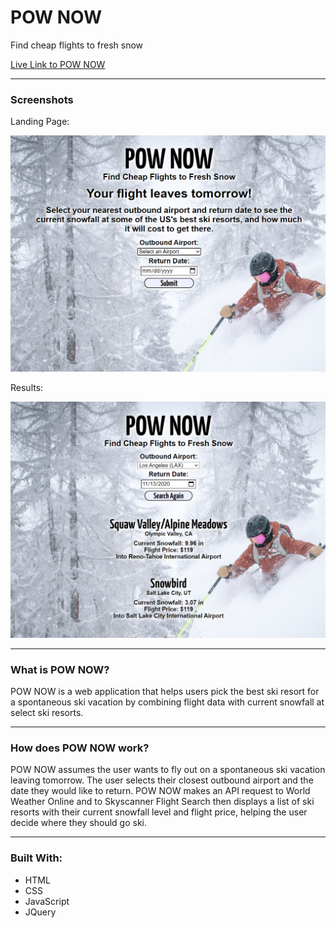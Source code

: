 # POW NOW

Find cheap flights to fresh snow

[Live Link to POW NOW](https://sara-m-green.github.io/pow-now/)

---

### Screenshots

Landing Page:

![Screenshot of POW NOW landing page](images/landingPage-screenshot.png)

Results:

![Screenshot of POW NOW results page](images/results-screenshot.png)

---

### What is POW NOW?

POW NOW is a web application that helps users pick the best ski resort for a spontaneous ski vacation by combining flight data with current snowfall at select ski resorts. 

---

### How does POW NOW work?

POW NOW assumes the user wants to fly out on a spontaneous ski vacation leaving tomorrow. The user selects their closest outbound airport and the date they would like to return. POW NOW makes an API request to World Weather Online and to Skyscanner Flight Search then displays a list of ski resorts with their current snowfall level and flight price, helping the user decide where they should go ski.

---

### Built With:

- HTML
- CSS
- JavaScript
- JQuery
